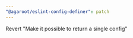 ```yaml
---
"@agaroot/eslint-config-definer": patch
---
```


Revert "Make it possible to return a single config"
